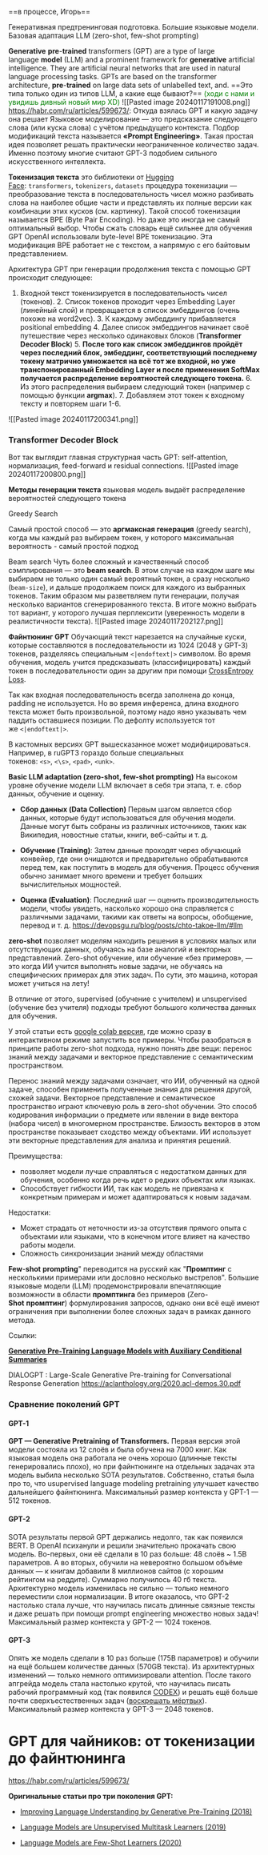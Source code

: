==в процессе, Игорь==

Генеративная предтренинговая подготовка. Большие языковые модели. Базовая адаптация LLM (zero-shot, few-shot prompting)



**Generative** **pre**-**trained** transformers (GPT) are a type of large language **model** (LLM) and a prominent framework for **generative** artificial intelligence. They are artificial neural networks that are used in natural language processing tasks. GPTs are based on the transformer architecture, **pre**-**trained** on large data sets of unlabelled text, and.
==Это типа только один из типов LLM, а какие еще бывают?== <font color="green">(ходи с нами и увидишь дивный новый мир XD)</font>
![[Pasted image 20240117191008.png]]
https://habr.com/ru/articles/599673/:
Откуда взялась GPT и какую задачу она решает
Языковое моделирование — это предсказание следующего слова (или куска слова) с учётом предыдущего контекста.
Подбор модификаций текста называется **«Prompt Engineering»**. Такая простая идея позволяет решать практически неограниченное количество задач. Именно поэтому многие считают GPT-3 подобием сильного искусственного интеллекта.

**Токенизация текста**
это библиотеки от [Hugging Face](https://huggingface.co/): `transformers`, `tokenizers`, `datasets`
процедура токенизации — преобразование текста в последовательность чисел
можно разбивать слова на наиболее общие части и представлять их полные версии как комбинации этих кусков (см. картинку). Такой способ токенизации называется BPE (Byte Pair Encoding). Но даже это иногда не самый оптимальный выбор. Чтобы сжать словарь ещё сильнее для обучения GPT OpenAI использовали byte-level BPE токенизацию. Эта модификация BPE работает не с текстом, а напрямую с его байтовым представлением.

Архитектура GPT
при генерации продолжения текста с помощью GPT происходит следующее:
1. Входной текст токенизируется в последовательность чисел (токенов).
    2. Список токенов проходит через Embedding Layer (линейный слой) и превращается в список эмбеддингов (очень похоже на word2vec).
    3. К каждому эмбеддингу прибавляется positional embedding
    4. Далее список эмбеддингов начинает своё путешествие через несколько одинаковых блоков (**Transformer Decoder Block**)
    5. **После того как список эмбеддингов пройдёт через последний блок, эмбеддинг, соответствующий последнему токену матрично умножается на всё тот же входной, но уже транспонированный Embedding Layer и после применения SoftMax получается распределение вероятностей следующего токена.**
    6. Из этого распределения выбираем следующий токен (например с помощью функции **argmax**).
    7. Добавляем этот токен к входному тексту и повторяем шаги 1-6.

![[Pasted image 20240117200341.png]]


### Transformer Decoder Block
Вот так выглядит главная структурная часть GPT: self-attention, нормализация, feed-forward и residual connections.
![[Pasted image 20240117200800.png]]

**Методы генерации текста**
языковая модель выдаёт распределение вероятностей следующего токена

Greedy Search

Самый простой способ — это **аргмаксная генерация** (greedy search), когда мы каждый раз выбираем токен, у которого максимальная вероятность - самый простой подход

Beam search
Чуть более сложный и качественный способ сэмплирования — это **beam search**. В этом случае на каждом шаге мы выбираем не только один самый вероятный токен, а сразу несколько (`beam-size`), и дальше продолжаем поиск для каждого из выбранных токенов. Таким образом мы разветвляем пути генерации, получая несколько вариантов сгенерированного текста. В итоге можно выбрать тот вариант, у которого лучшая перплексити (уверенность модели в реалистичности текста).
![[Pasted image 20240117202127.png]]





 **Файнтюнинг GPT**
Обучающий текст нарезается на случайные куски, которые составляются в последовательности из 1024 (2048 у GPT-3) токенов, разделяясь специальным `<|endoftext|>` символом. Во время обучения, модель учится предсказывать (классифицировать) каждый токен в последовательности один за другим при помощи [CrossEntropy Loss](https://towardsdatascience.com/cross-entropy-loss-function-f38c4ec8643e).

Так как входная последовательность всегда заполнена до конца, padding не используется. Но во время инференса, длина входного текста может быть произвольной, поэтому надо явно указывать чем паддить оставшиеся позиции. По дефолту используется тот же `<|endoftext|>`. 

В кастомных версиях GPT вышесказанное может модифицироваться. Например, в ruGPT3 гораздо больше специальных токенов: `<s>`, `<\s>`, `<pad>`, `<unk>`.



**Basic LLM adaptation (zero-shot, few-shot prompting)**
На высоком уровне обучение модели LLM включает в себя три этапа, т. е. сбор данных, обучение и оценку.

- **Сбор данных (Data Collection)** Первым шагом является сбор данных, которые будут использоваться для обучения модели. Данные могут быть собраны из различных источников, таких как Википедия, новостные статьи, книги, веб-сайты и т. д.
    
- **Обучение (Training)**: Затем данные проходят через обучающий конвейер, где они очищаются и предварительно обрабатываются перед тем, как поступить в модель для обучения. Процесс обучения обычно занимает много времени и требует больших вычислительных мощностей.
    
- **Оценка (Evaluation)**: Последний шаг — оценить производительность модели, чтобы увидеть, насколько хорошо она справляется с различными задачами, такими как ответы на вопросы, обобщение, перевод и т. д.
https://devopsgu.ru/blog/posts/chto-takoe-llm/#llm

**zero-shot**
позволяет моделям находить решения в условиях малых или отсутствующих данных, обучаясь на базе аналогий и векторных представлений.
Zero-shot обучение, или обучение «без примеров», — это когда ИИ учится выполнять новые задачи, не обучаясь на специфических примерах для этих задач. По сути, это машина, которая может учиться на лету!

В отличие от этого, supervised (обучение с учителем) и unsupervised (обучение без учителя) подходы требуют большого количества данных для обучения.

У этой статьи есть [google colab версия](https://colab.research.google.com/drive/1sD_hQJOi3CrHn7Ba-XuKkHRToxDRRSof?usp=sharing), где можно сразу в интерактивном режиме запустить все примеры.
Чтобы разобраться в принципе работы zero-shot подхода, нужно понять две вещи: перенос знаний между задачами и векторное представление с семантическим пространством.

Перенос знаний между задачами означает, что ИИ, обученный на одной задаче, способен применить полученные знания для решения другой, схожей задачи.
Векторное представление и семантическое пространство играют ключевую роль в zero-shot обучении. Это способ кодирования информации о предмете или явлении в виде вектора (набора чисел) в многомерном пространстве. Близость векторов в этом пространстве показывает сходство между объектами. ИИ использует эти векторные представления для анализа и принятия решений.

Преимущества:
- позволяет модели лучше справляться с недостатком данных для обучения, особенно когда речь идет о редких объектах или языках. 
- Способствует гибкости ИИ, так как модель не привязана к конкретным примерам и может адаптироваться к новым задачам.

Недостатки:
- Может страдать от неточности из-за отсутствия прямого опыта с объектами или языками, что в конечном итоге влияет на качество работы модели.
- Сложность синхронизации знаний между областями

**Few**-**shot** **prompting**" переводится на русский как "**Промптинг** с несколькими примерами или дословно несколько выстрелов". Большие языковые модели (LLM) продемонстрировали впечатляющие возможности в области **промптинга** без примеров (Zero-**Shot** **промптинг**) формулирования запросов, однако они всё ещё имеют ограничения при выполнении более сложных задач в рамках данного метода.

Ссылки:

[**Generative Pre-Training Language Models with Auxiliary Conditional Summaries**](https://docs.yandex.ru/docs/view?tm=1705499515&tld=ru&lang=en&name=report50.pdf&text=Generative%20pre%20training%20on%20large%20language%20models&url=https%3A%2F%2Fweb.stanford.edu%2Fclass%2Farchive%2Fcs%2Fcs224n%2Fcs224n.1204%2Freports%2Fcustom%2Freport50.pdf&lr=29397&mime=pdf&l10n=ru&sign=50db5878a282f0f1d0276a63a34359e5&keyno=0&nosw=1&serpParams=tm%3D1705499515%26tld%3Dru%26lang%3Den%26name%3Dreport50.pdf%26text%3DGenerative%2Bpre%2Btraining%2Bon%2Blarge%2Blanguage%2Bmodels%26url%3Dhttps%253A%2F%2Fweb.stanford.edu%2Fclass%2Farchive%2Fcs%2Fcs224n%2Fcs224n.1204%2Freports%2Fcustom%2Freport50.pdf%26lr%3D29397%26mime%3Dpdf%26l10n%3Dru%26sign%3D50db5878a282f0f1d0276a63a34359e5%26keyno%3D0%26nosw%3D1)


DIALOGPT : Large-Scale Generative Pre-training for Conversational Response Generation
https://aclanthology.org/2020.acl-demos.30.pdf


### Сравнение поколений GPT

#### GPT-1

**GPT — Generative Pretraining of Transformers.** Первая версия этой модели состояла из 12 слоёв и была обучена на 7000 книг. Как языковая модель она работала не очень хорошо (длинные тексты генерировались плохо), но при файнтюнинге на отдельных задачах эта модель выбила несколько SOTA результатов. Собственно, статья была про то, что usupervised language modeling pretraining улучшает качество дальнейшего файнтюнинга. Максимальный размер контекста у GPT-1 — 512 токенов.

#### GPT-2

SOTA результаты первой GPT держались недолго, так как появился BERT. В OpenAI психанули и решили значительно прокачать свою модель. Во-первых, они её сделали в 10 раз больше: 48 слоёв ~ 1.5B параметров. А во вторых, обучили на невероятно большом объёме данных — к книгам добавили 8 миллионов сайтов (с хорошим рейтингом на реддите). Суммарно получилось 40 гб текста. Архитектурно модель изменилась не сильно — только немного переместили слои нормализации. В итоге оказалось, что GPT-2 настолько стала лучше, что научилась писать длинные связные тексты и даже решать при помощи prompt engineering множество новых задач! Максимальный размер контекста у GPT-2 — 1024 токенов.

#### GPT-3

Опять же модель сделали в 10 раз больше (175B параметров) и обучили на ещё большем количестве данных (570GB текста). Из архитектурных изменений — только немного оптимизировали attention. После такого апгрейда модель стала настолько крутой, что научилась писать рабочий программный код (так появился [CODEX](https://openai.com/blog/openai-codex/)) и решать ещё больше почти сверхъестественных задач ([воскрешать мёртвых](https://futurism.com/openai-dead-fiancee)). Максимальный размер контекста у GPT-3 — 2048 токенов.
# GPT для чайников: от токенизации до файнтюнинга
https://habr.com/ru/articles/599673/

**Оригинальные статьи про три поколения GPT:**

- [Improving Language Understanding by Generative Pre-Training (2018)](https://cdn.openai.com/research-covers/language-unsupervised/language_understanding_paper.pdf)
    
- [Language Models are Unsupervised Multitask Learners (2019)](https://cdn.openai.com/better-language-models/language_models_are_unsupervised_multitask_learners.pdf)
    
- [Language Models are Few-Shot Learners (2020)](https://arxiv.org/pdf/2005.14165.pdf)